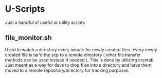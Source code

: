 # U-Scripts
Just a handful of useful or utility scripts


## file_monitor.sh
 Used to watch a directory every minute for newly created files. Every newly created file is tar'd the scp to a remote directory ( other file transfer methods can be used instead if needed ). This is done by utilizing crontab
 Just meant as a way for devs to drop files into a directory and have them moved to a remote repository/directory for tracking purposes.
